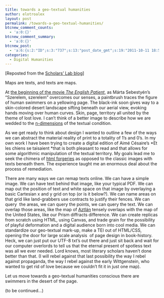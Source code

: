 ```yaml
---
title: towards a geo-textual humanities
author: elotroalex
layout: post
permalink: /towards-a-geo-textual-humanities/
btcnew_comment_counts:
  - 'a:0:{}'
btcnew_comment_summary:
  - 'a:0:{}'
btcnew_post:
  - 'a:6:{s:2:"ID";s:3:"737";s:13:"post_date_gmt";s:19:"2011-10-11 18:53:59";s:23:"initial_import_date_gmt";s:19:"2011-10-11 18:56:25";s:20:"last_import_date_gmt";s:19:"2011-10-31 16:52:26";s:4:"hits";s:1:"0";s:6:"misses";s:3:"238";}'
categories:
  - Digital Humanities
---
```

[Reposted from the [Scholars&#8217; Lab blog][1]]

Maps are texts, and texts are maps. 

At [the beginning of the movie *The English Patient*][2], as Márta Sebestyén&#8217;s &#8220;Szerelem, szerelem&#8221; overcomes our senses, a paintbrush traces the figure of human swimmers on a yellowing page. The black-ink soon gives way to a skin-colored desert landscape sifting beneath our aerial view, evoking hands moving over human curves. Skin, page, territory all united by the theme of lost love. I can&#8217;t think of a better image to describe how we are wedded to the [n-dimensions][3] of the textual condition.

As we get ready to think about design I wanted to outline a few of the ways we can abstract the material reality of print to a totality of 1&#8217;s and 0&#8217;s. In my own work I have been trying to create a digital edition of Aimé Césaire&#8217;s *Et les chiens se taisaient *that is both pleasant to read and that allows for some algorithmic manipulation of the textual territory. My goals lead me to seek the chimera of [html forgeries][4] as opposed to the classic images with texts beneath them. The experience taught me an enormous deal about the process of remediation.

There are many ways we can remap texts online. We can have a simple image. We can have text behind that image, like your typical PDF. We can map out the position of text and white space on that image by overlaying a basic Cartesian x and y grid on top (or is it below?). We can name areas on that grid like land-grabbers use contracts to justify their fences. We can query  the areas, we can query the points, we can query the text. We can overlap those areas, like the map of [Aztlán][5] tensely overlaps with the map of the United States, like our Prism diffracts difference. We can create replicas from scratch using HTML, using Canvas, and trade grain for the possibility of playful deformation and a digital audience born into cool media. We can standardize our geo-textual mark-up, make a TEI out of HTML/CSS, opening the door for large scale analysis  of page design in book-history. Heck, we can just put our UTF-8 txt&#8217;s out there and just sit back and wait for our computer overlords to tell us that the eternal present of spotless text was all we ever needed. Lord knows, most literary scholars haven&#8217;t done better than that. (I will rebel against that last possibility the way I rebel against propaganda, the way I rebel against the early Wittgenstein, who wanted to get rid of love because we couldn&#8217;t fit it in just one map).

Let us move towards a geo-textual humanities conscious there are swimmers in the desert of the page.

(to be continued&#8230;)

 [1]: http://www.scholarslab.org/praxis-program/towards-a-geo-textual-humanities/ "Mimesis and Computers"
 [2]: http://www.youtube.com/watch?v=rAUJgjxNGd8
 [3]: http://digitalhumanities.org/companion/view?docId=blackwell/9781405103213/9781405103213.xml&chunk.id=ss1-3-4 "Marking Texts in Many Dimensions"
 [4]: http://elotroalex.webfactional.com/workbench/dr_sample.html
 [5]: http://en.wikipedia.org/wiki/Aztl%C3%A1n